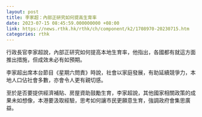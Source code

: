 ```yaml
---
layout: post
title: 李家超：內部正研究如何提高生育率
date: 2023-07-15 08:45:59.000000000 +08:00
link: https://news.rthk.hk/rthk/ch/component/k2/1708970-20230715.htm
categories: rthk
---
```


行政長官李家超說，內部正研究如何提高本地生育率，他指出，各國都有就這方面推出措施，但成效未必有如預期。

李家超出席本台節目《星期六問責》時說，社會以家庭發展，有助延續競爭力，本地人口佔社會多數，亦會令人更有親切感。

至於是否要提供經濟補貼、房屋資助鼓勵生育，李家超說，其他國家相關政策的成果未如想像，本港要汲取經驗，思考如何讓市民更願意生育，強調政府會集思廣益。
